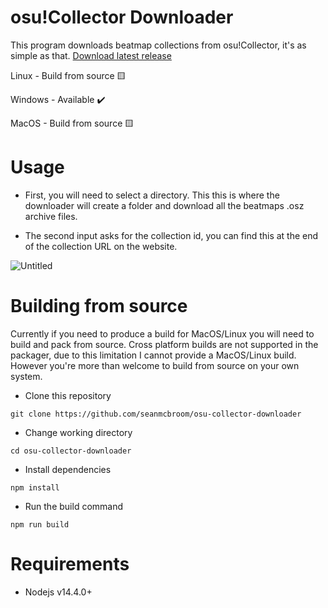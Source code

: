 # osu!Collector Downloader

This program downloads beatmap collections from osu!Collector, it's as simple as that. [Download latest release](https://github.com/seanmcbroom/osu-collector-downloader/releases)

Linux - Build from source 🟨

Windows - Available ✔️

MacOS - Build from source 🟨

# Usage

- First, you will need to select a directory. This this is where the downloader will create a folder and download all the beatmaps .osz archive files.

- The second input asks for the collection id, you can find this at the end of the collection URL on the website.

![Untitled](https://user-images.githubusercontent.com/57121175/213617957-a8fa772c-b23f-4932-87bc-3088803c4e63.png)

# Building from source

Currently if you need to produce a build for MacOS/Linux you will need to build and pack from source. Cross platform builds are not supported in the packager, due to this limitation I cannot provide a MacOS/Linux build. However you're more than welcome to build from source on your own system.

- Clone this repository

`git clone https://github.com/seanmcbroom/osu-collector-downloader`

- Change working directory

`cd osu-collector-downloader`

- Install dependencies

`npm install`

- Run the build command

`npm run build`

# Requirements

- Nodejs v14.4.0+
